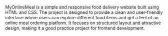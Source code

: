 MyOnlineMeal is a simple and responsive food delivery website built using HTML and CSS. The project is designed to provide a clean and user-friendly interface where users can explore different food items and get a feel of an online meal ordering platform. It focuses on structured layout and attractive design, making it a good practice project for frontend development.
